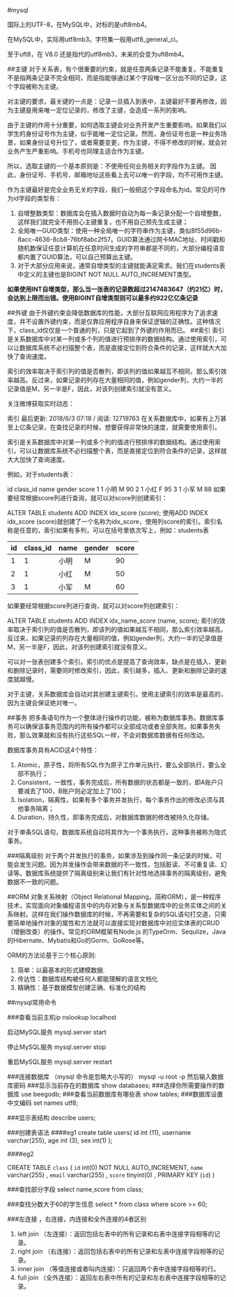 #mysql

国际上的UTF-8，在MySQL中，对标的是uft8mb4。

在MySQL中，实际用utf8mb3。字符集一般用utf8_general_ci。

至于uft8，在 V8.0 还是指代的utf8mb3，未来的会变为uft8mb4。

##主键
对于关系表，有个很重要的约束，就是任意两条记录不能重复。不能重复不是指两条记录不完全相同，而是指能够通过某个字段唯一区分出不同的记录，这个字段被称为主键。

对主键的要求，最关键的一点是：记录一旦插入到表中，主键最好不要再修改，因为主键是用来唯一定位记录的，修改了主键，会造成一系列的影响。

由于主键的作用十分重要，如何选取主键会对业务开发产生重要影响。如果我们以学生的身份证号作为主键，似乎能唯一定位记录。然而，身份证号也是一种业务场景，如果身份证号升位了，或者需要变更，作为主键，不得不修改的时候，就会对业务产生严重影响。手机号也同理主适合作为主键。

所以，选取主键的一个基本原则是：不使用任何业务相关的字段作为主键。
因此，身份证号、手机号、邮箱地址这些看上去可以唯一的字段，均不可用作主键。

作为主键最好是完全业务无关的字段，我们一般把这个字段命名为id。常见的可作为id字段的类型有：

1. 自增整数类型：数据库会在插入数据时自动为每一条记录分配一个自增整数，这样我们就完全不用担心主键重复，也不用自己预先生成主键；
2. 全局唯一GUID类型：使用一种全局唯一的字符串作为主键，类似8f55d96b-8acc-4636-8cb8-76bf8abc2f57。GUID算法通过网卡MAC地址、时间戳和随机数保证任意计算机在任意时间生成的字符串都是不同的，大部分编程语言都内置了GUID算法，可以自己预算出主键。
3. 对于大部分应用来说，通常自增类型的主键就能满足需求。我们在students表中定义的主键也是BIGINT NOT NULL AUTO_INCREMENT类型。

**如果使用INT自增类型，那么当一张表的记录数超过2147483647（约21亿）时，会达到上限而出错。使用BIGINT自增类型则可以最多约922亿亿条记录**

##外键
由于外键约束会降低数据库的性能，大部分互联网应用程序为了追求速度，并不设置外键约束，而是仅靠应用程序自身来保证逻辑的正确性。这种情况下，class_id仅仅是一个普通的列，只是它起到了外键的作用而已。
##索引
索引是关系数据库中对某一列或多个列的值进行预排序的数据结构。通过使用索引，可以让数据库系统不必扫描整个表，而是直接定位到符合条件的记录，这样就大大加快了查询速度。

索引的效率取决于索引列的值是否散列，即该列的值如果越互不相同，那么索引效率越高。反过来，如果记录的列存在大量相同的值，例如gender列，大约一半的记录值是M，另一半是F，因此，对该列创建索引就没有意义。

关注微博获取实时动态：


索引
最后更新: 2018/6/3 07:18 / 阅读: 12719763
在关系数据库中，如果有上万甚至上亿条记录，在查找记录的时候，想要获得非常快的速度，就需要使用索引。

索引是关系数据库中对某一列或多个列的值进行预排序的数据结构。通过使用索引，可以让数据库系统不必扫描整个表，而是直接定位到符合条件的记录，这样就大大加快了查询速度。

例如，对于students表：

id	class_id	name	gender	score
1	1	小明	M	90
2	1	小红	F	95
3	1	小军	M	88
如果要经常根据score列进行查询，就可以对score列创建索引：

ALTER TABLE students
ADD INDEX idx_score (score);
使用ADD INDEX idx_score (score)就创建了一个名称为idx_score，使用列score的索引。索引名称是任意的，索引如果有多列，可以在括号里依次写上，例如：students表

| id   | class_id | name | gender | score |
| ---- |---- |---- |---- |---- |
| 1 |1 |小明 |M |90 |
| 2 |1 |小红 |M |50 |
| 3 |1 |小军 |M |60 |

如果要经常根据score列进行查询，就可以对score列创建索引：

ALTER TABLE students
ADD INDEX idx_name_score (name, score);
索引的效率取决于索引列的值是否散列，即该列的值如果越互不相同，那么索引效率越高。反过来，如果记录的列存在大量相同的值，例如gender列，大约一半的记录值是M，另一半是F，因此，对该列创建索引就没有意义。

可以对一张表创建多个索引。索引的优点是提高了查询效率，缺点是在插入、更新和删除记录时，需要同时修改索引，因此，索引越多，插入、更新和删除记录的速度就越慢。

对于主键，关系数据库会自动对其创建主键索引。使用主键索引的效率是最高的，因为主键会保证绝对唯一。

##事务
把多条语句作为一个整体进行操作的功能，被称为数据库事务。数据库事务可以确保该事务范围内的所有操作都可以全部成功或者全部失败。如果事务失败，那么效果就和没有执行这些SQL一样，不会对数据库数据有任何改动。

数据库事务具有ACID这4个特性：

1. Atomic，原子性，将所有SQL作为原子工作单元执行，要么全部执行，要么全部不执行；
2. Consistent，一致性，事务完成后，所有数据的状态都是一致的，即A账户只要减去了100，B账户则必定加上了100；
3. Isolation，隔离性，如果有多个事务并发执行，每个事务作出的修改必须与其他事务隔离；
4. Duration，持久性，即事务完成后，对数据库数据的修改被持久化存储。

对于单条SQL语句，数据库系统自动将其作为一个事务执行，这种事务被称为隐式事务。

###隔离级别
对于两个并发执行的事务，如果涉及到操作同一条记录的时候，可能会发生问题。因为并发操作会带来数据的不一致性，包括脏读、不可重复读、幻读等。数据库系统提供了隔离级别来让我们有针对性地选择事务的隔离级别，避免数据不一致的问题。

##ORM
对象关系映射（Object Relational Mapping，简称ORM），是一种程序技术，实现面向对象编程语言中的内存对象与关系型数据库中的业务实体之间的关系映射。这样在我们操作数据库的时候，不再需要和复杂的SQL语句打交道，只需要简单地操作对象的属性和方法就可以直接实现对数据库中对应实体表的CRUD（增删改查）的操作。常见的ORM框架有Node.js 的TypeOrm、Sequlize，Java的Hibernate、Mybatis和Go的Gorm、GoRose等。

ORM的方法论基于三个核心原则:

1. 简单：以最基本的形式建模数据.
2. 传达性：数据库结构被任何人都能理解的语言文档化
3. 精确性：基于数据模型创建正确、标准化的结构


##mysql常用命令

###查看当前主机ip
nslookup  localhost

启动MySQL服务 mysql.server start

停止MySQL服务 mysql.server stop

重启MySQL服务 mysql.server restart

###连接数据库 （mysql 命令是忽略大小写的）
mysql -u root -p
然后输入数据库密码
###显示当前存在的数据库
show databases;
###选择你所需要操作的数据库
use beegodb;
###查看当前数据库有哪些表
show tables;
###数据库设置中文编码
set names utf8;

###显示表结构
describe users;

###创建表语法
####eg1
create table users(
id int (11),
username varchar(255), 
age int (3),
sex int(1)
);

####eg2

CREATE TABLE `class`  (
  `id` int(0) NOT NULL AUTO_INCREMENT,
  `name` varchar(255) ,
  `email` varchar(255) ,
  `score` tinyint(0) ,
  PRIMARY KEY (`id`)
)

###查找部分字段
select name,score from class;

###查找分数大于60的学生信息
select * from class where score >= 60;

###左连接 ，右连接，内连接和全外连接的4者区别
1. left join （左连接）：返回包括左表中的所有记录和右表中连接字段相等的记录。
2. right join （右连接）：返回包括右表中的所有记录和左表中连接字段相等的记录。
3. inner join （等值连接或者叫内连接）：只返回两个表中连接字段相等的行。
4. full join （全外连接）：返回左右表中所有的记录和左右表中连接字段相等的记录。
